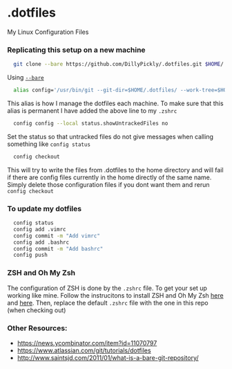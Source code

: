 # .dotfiles
My Linux Configuration Files

### Replicating this setup on a new machine


``` bash
  git clone --bare https://github.com/DillyPickly/.dotfiles.git $HOME/.dotfiles
```
Using [`--bare`](https://git-scm.com/docs/git-clone#Documentation/git-clone.txt---bare) 


``` bash 
  alias config='/usr/bin/git --git-dir=$HOME/.dotfiles/ --work-tree=$HOME'
```
This alias is how I manage the dotfiles each machine. To make sure that this alias is permanent I have added the above line to my `.zshrc`

``` bash
  config config --local status.showUntrackedFiles no
```
Set the status so that untracked files do not give messages when calling something like `config status`


``` bash
  config checkout 
```
This will try to write the files from .dotfiles to the home directory and will fail if there are config files currently in the home directly of the same name. Simply delete those configuration files if you dont want them and rerun `config checkout`
  
  
### To update my dotfiles

``` bash
  config status
  config add .vimrc
  config commit -m "Add vimrc"
  config add .bashrc
  config commit -m "Add bashrc"
  config push
```
  
 
### ZSH and Oh My Zsh
The configuration of ZSH is done by the `.zshrc` file. To get your set up working like mine. Follow the instrucitons to install ZSH and Oh My Zsh [here](https://github.com/ohmyzsh/ohmyzsh/wiki/Installing-ZSH#zsh) and [here](https://github.com/ohmyzsh/ohmyzsh#basic-installation). Then, replace the default `.zshrc` file with the one in this repo (when checking out)

  

### Other Resources:

- https://news.ycombinator.com/item?id=11070797
- https://www.atlassian.com/git/tutorials/dotfiles
- http://www.saintsjd.com/2011/01/what-is-a-bare-git-repository/
